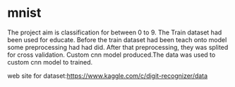# mnist


The project aim is classification for between 0 to 9. The Train dataset had been used for educate. Before the train dataset had been teach onto model some preprocessing had had did. After that preprocessing, they was splited for cross validation. Custom cnn model produced.The data was used to custom cnn model to trained.

web site for dataset:https://www.kaggle.com/c/digit-recognizer/data
